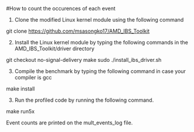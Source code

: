 #How to count the occurences of each event
1. Clone the modified Linux kernel module using the following command

git clone https://github.com/msasongko17/AMD_IBS_Toolkit
 
2. Install the Linux kernel module by typing the following commands in the AMD_IBS_Toolkit/driver directory

git checkout no-signal-delivery
make
sudo ./install_ibs_driver.sh

3. Compile the benchmark by typing the following command in case your compiler is gcc

make install

3. Run the profiled code by running the following command.

make run5x

Event counts are printed on the mult_events_log file.
